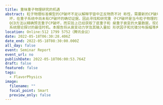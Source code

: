 ```yaml
---
title: 重味重子物理研究的机遇
abstract: 粒子物理标准模型的CP破坏不足以解释宇宙中正反物质不对 称性，需要新的CP破坏源。目前实验上仅在介子系统发现CP破
  坏，在重子系统中尚未有CP破坏的确切证据，因此寻找和研究重 子CP破坏是当今粒子物理的重要前沿课题。由于欠缺严谨完整的
  QCD方法以精确预言重子CP破坏，而实验上已经获取了底重子和 粲重子衰变的大量数据，现在是对重味重子衰变及其CP破坏进行
  系统理论探讨的最佳时机。本报告将从衰变动力学及其输入量如 形状因子和光锥分布振幅等角度介绍重味重子物理领域的最新进 展和前沿挑战。
location: Online:512 1799 5752（腾讯会议）
date: 2022-05-18T06:30:28.406Z
date_end: 2022-05-18T08:30:00.000Z
all_day: false
event: Seminar Report
event_url: no
publishDate: 2022-05-18T06:00:53.764Z
draft: false
featured: false
tags:
  - FlavorPhysics
image:
  filename: ""
  focal_point: Smart
  preview_only: false
---
```

